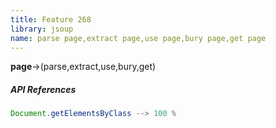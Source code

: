 ```yaml
---
title: Feature 268
library: jsoup
name: parse page,extract page,use page,bury page,get page
---
```


**page**->(parse,extract,use,bury,get)

##### API References

```java
Document.getElementsByClass --> 100 %
```
